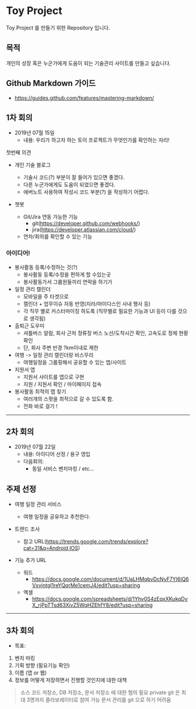 # Toy Project
Toy Project 를 만들기 위한 Repository 입니다.

## 목적
개인의 성장 혹은 누군가에게 도움이 되는 기술관리 사이트를 만들고 싶습니다.

## Github Markdown 가이드
- https://guides.github.com/features/mastering-markdown/

## 1차 회의
- 2019년 07월 15일
  - 내용: 우리가 하고자 하는 토이 프로젝트가 무엇인가를 확인하는 자리!

첫번째 의견
- 개인 기술 블로그
  - 기술시 코드(?) 부분이 잘 들어가 있으면 좋겠다.
  - 다른 누군가에게도 도움이 되었으면 좋겠다.
  - 에버노트 사용하여 작성시 코드 부분(?) 을 작성하기 어렵다.
  
- 챗봇
  - Git/Jira 연동 가능한 기능
    - git(https://developer.github.com/webhooks/)
    - jira(https://developer.atlassian.com/cloud/)
  - 연차/회의를 확인할 수 있는 기능

### 아이디어!
- 봉사활동 등록/수정하는 것(?)
  - 봉사활동 등록/수정을 편하게 할 수있는곳
  - 봉사활동가서 그룹원들끼리 연락을 하기가 
- 일정 관리 캘린더 
  - 모바일을 주 타겟으로 
  - 캘린더 + 업무이슈 자동 반영(지라/마이다스인 사내 행사 등) 
  - 각 직무 별로 커스터마이징 하도록 (직무별로 필요한 기능과 UI 등이 다를 것으로 생각됨) 
- 출퇴근 도우미
  - 셔틀버스 알람, 회사 근처 정류장 버스 노선/도착시간 확인, 고속도로 정체 현황 확인
  - 단, 회사 주변 반경 ?km이내로 제한
- 여행 -> 일정 관리 캘린더랑 비스무리
  - 여행일정을 그룹핑해서 공유할 수 있는 앱/사이트 
- 지원서 앱
  - 지원서 사이트를 앱으로 구현
  - 지원 / 지원서 확인 / 마이페이지 접속
- 봉사활동 최적의 맵 찾기
  - 여러개의 스팟을 최적으로 갈 수 있도록 함.
  - 전화 바로 걸기 !
  
<hr> </hr>

## 2차 회의
- 2019년 07월 22일 
  - 내용: 아이디어 선정 / 용구 영입
  - 다음회의: 
    - 동일 서비스 벤치마킹 / etc...

## 주제 선정
- 여행 일정 관리 서비스
  - 여행 일정을 공유하고 추천한다.
  
- 트렌드 조사
  - 참고 URL(https://trends.google.com/trends/explore?cat=31&q=Android,IOS)

- 기능 추가 URL
  - 워드
    - https://docs.google.com/document/d/1UaLHMqbvDcNyF7Yl6IQ6Vxvjntgl1reYQqrMe1cemJ4/edit?usp=sharing
  - 엑셀
    - https://docs.google.com/spreadsheets/d/1Yhv0S4zEqxXKukqDyX_rjPpTTsd63XivZ5WqHZEhfY8/edit?usp=sharing

<hr> </hr>

## 3차 회의
- 목표: 
1. 벤치 마킹
2. 기획 방향 (필요기능 확인)
3. 이름 (앱 or 웹)
4. 정보를 어떻게 저장하면서 진행할 것인지에 대한 대책
> 소스 코드 저장소, DB 저장소, 문서 저장소 에 대한 협의 필요
> private git 은 최대 3명까지 콜라보레이터로 참여 가능
> 문서 관리를 git 으로 하기 어려움


